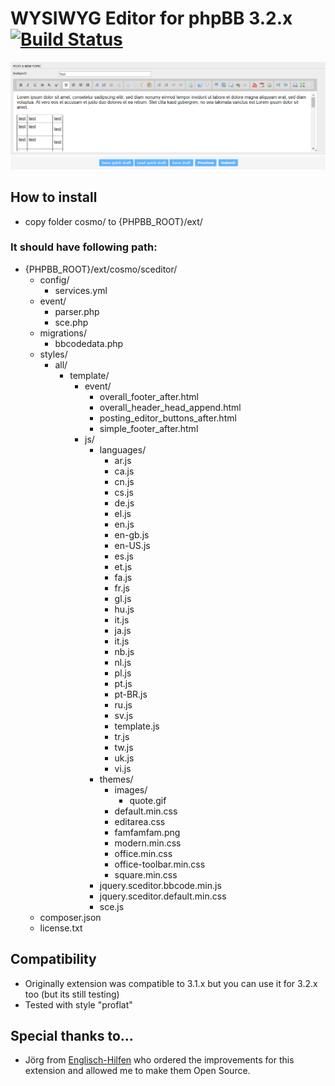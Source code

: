 # WYSIWYG Editor for phpBB 3.2.x [![Build Status](https://travis-ci.org/cYbercOsmOnauT/wysiwygsceditorphpbb.svg?branch=master)](https://travis-ci.org/cYbercOsmOnauT/wysiwygsceditorphpbb)

![Example of editor](docs/example.png)

## How to install ##
* copy folder cosmo/ to {PHPBB_ROOT}/ext/

### It should have following path:
* {PHPBB_ROOT}/ext/cosmo/sceditor/
	* config/
		* services.yml
	* event/
		* parser.php
		* sce.php
	* migrations/
		* bbcodedata.php
	* styles/
		* all/
			* template/
				* event/
					* overall_footer_after.html
					* overall_header_head_append.html
					* posting_editor_buttons_after.html
					* simple_footer_after.html
				* js/
					* languages/
						* ar.js
						* ca.js
						* cn.js
						* cs.js
						* de.js
						* el.js
						* en.js
						* en-gb.js
						* en-US.js
						* es.js
						* et.js
						* fa.js
						* fr.js
						* gl.js
						* hu.js
						* it.js
						* ja.js
						* it.js
						* nb.js
						* nl.js
						* pl.js
						* pt.js
						* pt-BR.js
						* ru.js
						* sv.js
						* template.js
						* tr.js
						* tw.js
						* uk.js
						* vi.js
					* themes/
						* images/
							* quote.gif
						* default.min.css
						* editarea.css
						* famfamfam.png
						* modern.min.css
						* office.min.css
						* office-toolbar.min.css
						* square.min.css
					* jquery.sceditor.bbcode.min.js
					* jquery.sceditor.default.min.css
					* sce.js
	* composer.json
	* license.txt

## Compatibility ##

* Originally extension was compatible to 3.1.x but you can use it for 3.2.x too (but its still testing)
* Tested with style "proflat"

## Special thanks to...
* Jörg from [Englisch-Hilfen](http://www.englisch-hilfen.de) who ordered the improvements for this extension and allowed me to make them Open Source.
